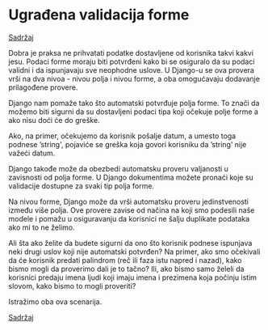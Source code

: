 
# Ugrađena validacija forme

[Sadržaj](00_sadrzaj.md)

Dobra je praksa ne prihvatati podatke dostavljene od korisnika takvi kakvi jesu.  Podaci forme moraju biti potvrđeni kako bi se osiguralo da su podaci validni i da ispunjavaju sve neophodne uslove. U Django-u se ova provera vrši na dva nivoa - nivou polja i nivou forme, a oba omogućavaju dodavanje prilagođene provere.

Django nam pomaže tako što automatski potvrđuje polja forme. To znači da možemo biti sigurni da su dostavljeni podaci tipa koji očekuje polje forme a ako nisu doći će do greške.

Ako, na primer, očekujemo da korisnik pošalje datum, a umesto toga podnese ’string', pojaviće se greška koja govori korisniku da ’string’ nije važeći datum.

Django takođe može da obezbedi automatsku proveru valjanosti u zavisnosti od polja forme. U Django dokumentima možete pronaći koje su validacije dostupne za svaki tip polja forme.

Na nivou forme, Django može da vrši automatsku proveru jedinstvenosti između više polja. Ove provere zavise od načina na koji smo podesili naše modele i pomažu u osiguravanju da korisnici ne šalju duplikate podataka ako mi to ne želimo.

Ali šta ako želite da budete sigurni da ono što korisnik podnese ispunjava neki drugi uslov koji nije automatski potvrđen? Na primer, ako smo očekivali da će korisnik predati palindrom (reč ili faza istu napred i nazad), kako bismo mogli da proverimo dali je to tačno? Ili, ako bismo samo želeli da korisnici predaju
imena ljudi koji imaju imena i prezimena koja počinju istim slovom, kako bismo to mogli proveriti?

Istražimo oba ova scenarija.

[Sadržaj](00_sadrzaj.md)
